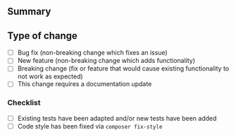 ## Summary
<!-- Please provide an exhaustive description. -->

## Type of change

<!-- Please delete options that are not relevant. -->

- [ ] Bug fix (non-breaking change which fixes an issue)
- [ ] New feature (non-breaking change which adds functionality)
- [ ] Breaking change (fix or feature that would cause existing functionality to not work as expected)
- [ ] This change requires a documentation update

### Checklist
- [ ] Existing tests have been adapted and/or new tests have been added
- [ ] Code style has been fixed via `composer fix-style`
